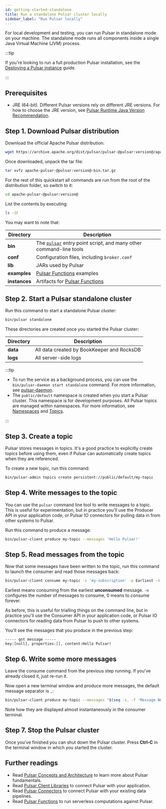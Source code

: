 ```yaml
---
id: getting-started-standalone
title: Run a standalone Pulsar cluster locally
sidebar_label: "Run Pulsar locally"
---
```


For local development and testing, you can run Pulsar in standalone mode on your machine. The standalone mode runs all components inside a single Java Virtual Machine (JVM) process.

:::tip

If you're looking to run a full production Pulsar installation, see the [Deploying a Pulsar instance](deploy-bare-metal.md) guide.

:::

## Prerequisites

- JRE (64-bit). Different Pulsar versions rely on different JRE versions. For how to choose the JRE version, see [Pulsar Runtime Java Version Recommendation](https://github.com/apache/pulsar/blob/master/README.md#pulsar-runtime-java-version-recommendation).

## Step 1. Download Pulsar distribution

Download the official Apache Pulsar distribution:

```bash
wget https://archive.apache.org/dist/pulsar/pulsar-@pulsar:version@/apache-pulsar-@pulsar:version@-bin.tar.gz
```

Once downloaded, unpack the tar file:

```bash
tar xvfz apache-pulsar-@pulsar:version@-bin.tar.gz
```

For the rest of this quickstart all commands are run from the root of the distribution folder, so switch to it:

```bash
cd apache-pulsar-@pulsar:version@
```

List the contents by executing:

```bash
ls -1F
```

You may want to note that:

| Directory     | Description                                                                                         |
| ------------- | --------------------------------------------------------------------------------------------------- |
| **bin**       | The [`pulsar`](reference-cli-tools.md#pulsar) entry point script, and many other command-line tools |
| **conf**      | Configuration files, including `broker.conf`                                                        |
| **lib**       | JARs used by Pulsar                                                                                 |
| **examples**  | [Pulsar Functions](functions-overview.md) examples                                                  |
| **instances** | Artifacts for [Pulsar Functions](functions-overview.md)                                             |

## Step 2. Start a Pulsar standalone cluster

Run this command to start a standalone Pulsar cluster:

```bash
bin/pulsar standalone
```

These directories are created once you started the Pulsar cluster:

| Directory | Description                                |
| --------- | ------------------------------------------ |
| **data**  | All data created by BookKeeper and RocksDB |
| **logs**  | All server-side logs                       |

:::tip

* To run the service as a background process, you can use the `bin/pulsar-daemon start standalone` command. For more information, see [pulsar-daemon](reference-cli-tools.md#pulsar-daemon).
* The `public/default` namespace is created when you start a Pulsar cluster. This namespace is for development purposes. All Pulsar topics are managed within namespaces. For more information, see [Namespaces](concepts-messaging.md#namespaces) and [Topics](concepts-messaging.md#topics).

:::

## Step 3. Create a topic

Pulsar stores messages in topics. It's a good practice to explicitly create topics before using them, even if Pulsar can automatically create topics when they are referenced.

To create a new topic, run this command:

```bash
bin/pulsar-admin topics create persistent://public/default/my-topic
```

## Step 4. Write messages to the topic

You can use the `pulsar` command line tool to write messages to a topic. This is useful for experimentation, but in practice you'll use the Producer API in your application code, or Pulsar IO connectors for pulling data in from other systems to Pulsar.

Run this command to produce a message:

```bash
bin/pulsar-client produce my-topic --messages 'Hello Pulsar!'
```

## Step 5. Read messages from the topic

Now that some messages have been written to the topic, run this command to launch the consumer and read those messages back:

```bash
bin/pulsar-client consume my-topic -s 'my-subscription' -p Earliest -n 0
```

Earliest means consuming from the earliest **unconsumed** message. `-n` configures the number of messages to consume, 0 means to consume forever.

As before, this is useful for trialling things on the command line, but in practice you'll use the Consumer API in your application code, or Pulsar IO connectors for reading data from Pulsar to push to other systems.

You'll see the messages that you produce in the previous step:

```text
----- got message -----
key:[null], properties:[], content:Hello Pulsar!
```

## Step 6. Write some more messages

Leave the consume command from the previous step running. If you've already closed it, just re-run it.

Now open a new terminal window and produce more messages, the default message separator is `,`:

```bash
bin/pulsar-client produce my-topic --messages "$(seq -s, -f 'Message NO.%g' -t '\n' 1 10)"
```

Note how they are displayed almost instantaneously in the consumer terminal.

## Step 7. Stop the Pulsar cluster

Once you've finished you can shut down the Pulsar cluster. Press **Ctrl-C** in the terminal window in which you started the cluster.

## Further readings

* Read [Pulsar Concepts and Architecture](concepts-architecture-overview.md) to learn more about Pulsar fundamentals.
* Read [Pulsar Client Libraries](client-libraries.md) to connect Pulsar with your application.
* Read [Pulsar Connectors](io-overview.md) to connect Pulsar with your existing data pipelines.
* Read [Pulsar Functions](functions-overview.md) to run serverless computations against Pulsar.
